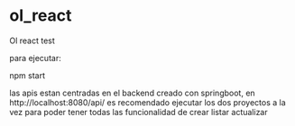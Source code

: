 # ol_react
Ol react test


para ejecutar:

npm start

las apis estan centradas en el backend creado con springboot, en  http://localhost:8080/api/ es recomendado ejecutar los dos proyectos a la vez para poder tener 
todas las funcionalidad de crear listar actualizar